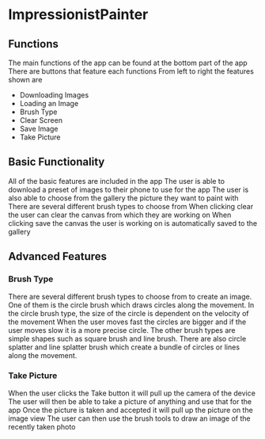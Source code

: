 # ImpressionistPainter
## Functions
The main functions of the app can be found at the bottom part of the app
There are buttons that feature each functions
From left to right the features shown are
- Downloading Images
- Loading an Image
- Brush Type
- Clear Screen
- Save Image
- Take Picture

## Basic Functionality
All of the basic features are included in the app
The user is able to download a preset of images to their phone to use for the app
The user is also able to choose from the gallery the picture they want to paint with
There are several different brush types to choose from
When clicking clear the user can clear the canvas from which they are working on
When clicking save the canvas the user is working on is automatically saved to the gallery

## Advanced Features

### Brush Type
There are several different brush types to choose from to create an image.
One of them is the circle brush which draws circles along the movement.
In the circle brush type, the size of the circle is dependent on the velocity of the movement
When the user moves fast the circles are bigger and if the user moves slow it is a more precise circle.
The other brush types are simple shapes such as square brush and line brush.
There are also circle splatter and line splatter brush which create a bundle of circles or lines along the movement.

### Take Picture
When the user clicks the Take button it will pull up the camera of the device
The user will then be able to take a picture of anything and use that for the app
Once the picture is taken and accepted it will pull up the picture on the image view
The user can then use the brush tools to draw an image of the recently taken photo
